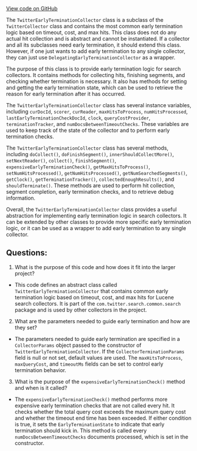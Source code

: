 [View code on GitHub](https://github.com/misbahsy/the-algorithm/src/java/com/twitter/search/common/search/TwitterEarlyTerminationCollector.java)

The `TwitterEarlyTerminationCollector` class is a subclass of the `TwitterCollector` class and contains the most common early termination logic based on timeout, cost, and max hits. This class does not do any actual hit collection and is abstract and cannot be instantiated. If a collector and all its subclasses need early termination, it should extend this class. However, if one just wants to add early termination to any single collector, they can just use `DelegatingEarlyTerminationCollector` as a wrapper.

The purpose of this class is to provide early termination logic for search collectors. It contains methods for collecting hits, finishing segments, and checking whether termination is necessary. It also has methods for setting and getting the early termination state, which can be used to retrieve the reason for early termination after it has occurred.

The `TwitterEarlyTerminationCollector` class has several instance variables, including `curDocId`, `scorer`, `curReader`, `maxHitsToProcess`, `numHitsProcessed`, `lastEarlyTerminationCheckDocId`, `clock`, `queryCostProvider`, `terminationTracker`, and `numDocsBetweenTimeoutChecks`. These variables are used to keep track of the state of the collector and to perform early termination checks.

The `TwitterEarlyTerminationCollector` class has several methods, including `doCollect()`, `doFinishSegment()`, `innerShouldCollectMore()`, `setNextReader()`, `collect()`, `finishSegment()`, `expensiveEarlyTerminationCheck()`, `getMaxHitsToProcess()`, `setNumHitsProcessed()`, `getNumHitsProcessed()`, `getNumSearchedSegments()`, `getClock()`, `getTerminationTracker()`, `collectedEnoughResults()`, and `shouldTerminate()`. These methods are used to perform hit collection, segment completion, early termination checks, and to retrieve debug information.

Overall, the `TwitterEarlyTerminationCollector` class provides a useful abstraction for implementing early termination logic in search collectors. It can be extended by other classes to provide more specific early termination logic, or it can be used as a wrapper to add early termination to any single collector.
## Questions: 
 1. What is the purpose of this code and how does it fit into the larger project?
- This code defines an abstract class called `TwitterEarlyTerminationCollector` that contains common early termination logic based on timeout, cost, and max hits for Lucene search collectors. It is part of the `com.twitter.search.common.search` package and is used by other collectors in the project.

2. What are the parameters needed to guide early termination and how are they set?
- The parameters needed to guide early termination are specified in a `CollectorParams` object passed to the constructor of `TwitterEarlyTerminationCollector`. If the `CollectorTerminationParams` field is null or not set, default values are used. The `maxHitsToProcess`, `maxQueryCost`, and `timeoutMs` fields can be set to control early termination behavior.

3. What is the purpose of the `expensiveEarlyTerminationCheck()` method and when is it called?
- The `expensiveEarlyTerminationCheck()` method performs more expensive early termination checks that are not called every hit. It checks whether the total query cost exceeds the maximum query cost and whether the timeout end time has been exceeded. If either condition is true, it sets the `EarlyTerminationState` to indicate that early termination should kick in. This method is called every `numDocsBetweenTimeoutChecks` documents processed, which is set in the constructor.
